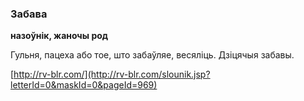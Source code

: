 ### Забава
**назоўнік, жаночы род**

Гульня, пацеха або тое, што забаўляе, весяліць. Дзіцячыя забавы.

<a rel="author">[http://rv-blr.com/](http://rv-blr.com/slounik.jsp?letterId=0&maskId=0&pageId=969)</a>
